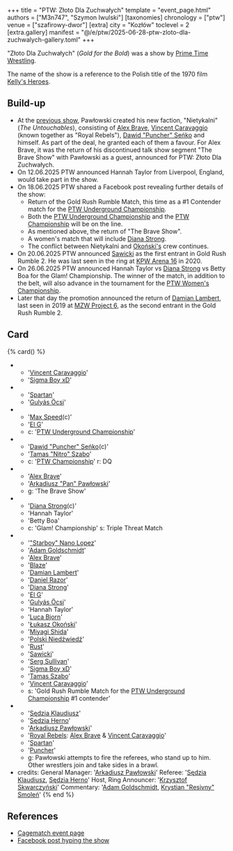 +++
title = "PTW: Złoto Dla Zuchwałych"
template = "event_page.html"
authors = ["M3n747", "Szymon Iwulski"]
[taxonomies]
chronology = ["ptw"]
venue = ["szafirowy-dwor"]
[extra]
city = "Kozłów"
toclevel = 2
[extra.gallery]
manifest = "@/e/ptw/2025-06-28-ptw-zloto-dla-zuchwalych-gallery.toml"
+++

"Złoto Dla Zuchwałych" (_Gold for the Bold_) was a show by [Prime Time Wrestling](@/o/ptw.md).

The name of the show is a reference to the Polish title of the 1970 film [Kelly's Heroes][zloto].

## Build-up

* At the [previous show](@/e/ptw/2025-05-31-ptw-dzien-dziecka.md), Pawłowski created his new faction, "Nietykalni" (_The Untouchables_), consisting of [Alex Brave](@/w/alex-brave.md), [Vincent Caravaggio](@/w/vincent-caravaggio.md) (known together as "Royal Rebels"), [Dawid "Puncher" Seńko](@/w/puncher.md) and himself. As part of the deal, he granted each of them a favour. For Alex Brave, it was the return of his discontinued talk show segment "The Brave Show" with Pawłowski as a guest, announced for PTW: Złoto Dla Zuchwałych.
* On 12.06.2025 PTW announced Hannah Taylor from Liverpool, England, would take part in the show.
* On 18.06.2025 PTW shared a Facebook post revealing further details of the show:
  * Return of the Gold Rush Rumble Match, this time as a #1 Contender match for the [PTW Underground Championship](@/c/ptw-underground-championship.md).
  * Both the [PTW Underground Championship](@/c/ptw-underground-championship.md) and the [PTW Championship](@/c/ptw-championship.md) will be on the line.
  * As mentioned above, the return of "The Brave Show".
  * A women's match that will include [Diana Strong](@/w/diana-strong.md).
  * The conflict between Nietykalni and [Okoński's](@/w/lukasz-okonski.md) crew continues.
* On 20.06.2025 PTW announced [Sawicki](@/w/sawicki.md) as the first entrant in Gold Rush Rumble 2. He was last seen in the ring at [KPW Arena 16](@/e/kpw/2020-02-01-kpw-arena-16.md) in 2020.
* On 26.06.2025 PTW announced Hannah Taylor vs [Diana Strong](@/w/diana-strong.md) vs Betty Boa for the Glam! Championship. The winner of the match, in addition to the belt, will also advance in the tournament for the [PTW Women's Championship](@/c/ptw-womens-championship.md).
* Later that day the promotion announced the return of [Damian Lambert](@/w/damien-rothschild.md), last seen in 2019 at [MZW Project 6](@/e/mzw/2019-08-24-mzw-project-6-death-and-glory.md), as the second entrant in the Gold Rush Rumble 2.

## Card

{% card() %}
- - '[Vincent Caravaggio](@/w/vincent-caravaggio.md)'
  - '[Sigma Boy xD](@/w/sigma-boy.md)'
- - '[Spartan](@/w/spartan.md)'
  - '[Gulyás Öcsi](@/w/gulyas-ocsi.md)'
- - '[Max Speed](@/w/max-speed.md)(c)'
  - '[El G](@/w/el-g.md)'
  - c: '[PTW Underground Championship](@/c/ptw-underground-championship.md)'
- - '[Dawid "Puncher" Seńko](@/w/puncher.md)(c)'
  - '[Tamas "Nitro" Szabo](@/w/nitro.md)'
  - c: '[PTW Championship](@/c/ptw-championship.md)'
    r: DQ
- - '[Alex Brave](@/w/alex-brave.md)'
  - '[Arkadiusz "Pan" Pawłowski](@/w/pan-pawlowski.md)'
  - g: 'The Brave Show'
- - '[Diana Strong](@/w/diana-strong.md)(c)'
  - 'Hannah Taylor'
  - 'Betty Boa'
  - c: 'Glam! Championship'
    s: Triple Threat Match
- - '["Starboy" Nano Lopez](@/w/nano-lopez.md)'
  - '[Adam Goldschmidt](@/w/adam-goldschmidt.md)'
  - '[Alex Brave](@/w/alex-brave.md)'
  - '[Blaze](@/w/blaze.md)'
  - '[Damian Lambert](@/w/damien-rothschild.md)'
  - '[Daniel Razor](@/w/daniel-razor.md)'
  - '[Diana Strong](@/w/diana-strong.md)'
  - '[El G](@/w/el-g.md)'
  - '[Gulyás Öcsi](@/w/gulyas-ocsi.md)'
  - 'Hannah Taylor'
  - '[Luca Bjorn](@/w/luca-bjorn.md)'
  - '[Łukasz Okoński](@/w/lukasz-okonski.md)'
  - '[Miyagi Shida](@/w/miyagi-shida.md)'
  - '[Polski Niedźwiedź](@/w/polski-niedzwiedz.md)'
  - '[Rust](@/w/rust.md)'
  - '[Sawicki](@/w/sawicki.md)'
  - '[Serg Sullivan](@/w/serg-sullivan.md)'
  - '[Sigma Boy xD](@/w/sigma-boy.md)'
  - '[Tamas Szabo](@/w/nitro.md)'
  - '[Vincent Caravaggio](@/w/vincent-caravaggio.md)'
  - s: 'Gold Rush Rumble Match for the [PTW Underground Championship](@/c/ptw-underground-championship.md) #1 contender'
- - '[Sędzia Klaudiusz](@/w/sedzia-klaudiusz.md)'
  - '[Sędzia Herno](@/w/sedzia-herno.md)'
  - '[Arkadiusz Pawłowski](@/w/pan-pawlowski.md)'
  - '[Royal Rebels](@/tt/royal-rebels.md): [Alex Brave](@/w/alex-brave.md) & [Vincent Caravaggio](@/w/vincent-caravaggio.md)'
  - '[Spartan](@/w/spartan.md)'
  - '[Puncher](@/w/puncher.md)'
  - g: Pawłowski attempts to fire the referees, who stand up to him. Other wrestlers join and take sides in a brawl.
- credits:
    General Manager: '[Arkadiusz Pawłowski](@/w/pan-pawlowski.md)'
    Referee: '[Sędzia Klaudiusz](@/w/sedzia-klaudiusz.md), [Sędzia Herno](@/w/sedzia-herno.md)'
    Host, Ring Announcer: '[Krzysztof Skwarczyński](@/w/krzysztof-skwarczynski.md)'
    Commentary: '[Adam Goldschmidt](@/w/adam-goldschmidt.md), [Krystian "Resivny" Smoleń](@/w/resivny.md)'
{% end %}

## References

* [Cagematch event page](https://www.cagematch.net/?id=1&nr=426947)
* [Facebook post hyping the show](https://www.facebook.com/PrimeTimeWrestlingPL/videos/1237806764590970)

[zloto]: https://en.wikipedia.org/wiki/Kelly%27s_Heroes
